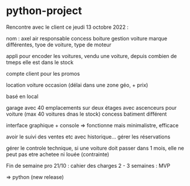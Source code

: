 # python-project

Rencontre avec le client ce jeudi 13 octobre 2022 :

nom : axel air 
responsable concess boiture 
gestion voiture 
marque différentes, tyoe de voiture, type de moteur

appli pour encoder les voitures, vendu une voiture, depuis combien de tmeps elle est dans le stock

compte client pour les promos

location voiture occasion (délai dans une zone géo, + prix)

basé en local 

garage avec 40 emplacements sur deux étages avec ascenceurs pour voiture (max 40 voitures dnas le stock)
concess batiment différent

interface graphique + console => fonctionne mais minimalistre, efficace

avoir le suivi des ventes etc avec historique...
gérer les réservations

gérer le controle technique, si une voiture doit passer dans 1 mois, elle ne peut pas etre achetee ni louée (contrainte)


Fin de semaine pro 21/10 : cahier des charges 
2 - 3 semaines : MVP

=> python (new release)